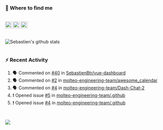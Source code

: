 
<h1></h1>

### :speech_balloon: Where to find me

</br>
<a href="https://twitter.com/seb_bouttier">
  <img align="left" width="22px" src="https://cdn.jsdelivr.net/npm/simple-icons@v3/icons/twitter.svg" />
</a>
<a href="https://www.linkedin.com/in/sebastien-bouttier">
  <img align="left" width="22px" src="https://cdn.jsdelivr.net/npm/simple-icons@v3/icons/linkedin.svg" />
</a>
<a href="https://sebastien-bouttier.medium.com/">
  <img align="left" width="22px" src="https://cdn.jsdelivr.net/npm/simple-icons@v3/icons/medium.svg" />
</a>
</br>

<h1></h1>

![Sebastien's github stats](https://github-readme-stats.vercel.app/api?username=sebastienBtr&show_icons=true&title_color=24292e&icon_color=40c463&text_color=24292e&bg_color=fff&count_private=true)

<h1></h1>

### :zap: Recent Activity

<!--START_SECTION:activity-->
1. 🗣 Commented on [#40](https://github.com/SebastienBtr/vue-dashboard/issues/40) in [SebastienBtr/vue-dashboard](https://github.com/SebastienBtr/vue-dashboard)
2. 🗣 Commented on [#2](https://github.com/molteo-engineering-team/awesome_calendar/issues/2) in [molteo-engineering-team/awesome_calendar](https://github.com/molteo-engineering-team/awesome_calendar)
3. 🗣 Commented on [#4](https://github.com/molteo-engineering-team/Dash-Chat-2/issues/4) in [molteo-engineering-team/Dash-Chat-2](https://github.com/molteo-engineering-team/Dash-Chat-2)
4. ❗️ Opened issue [#5](https://github.com/molteo-engineering-team/.github/issues/5) in [molteo-engineering-team/.github](https://github.com/molteo-engineering-team/.github)
5. ❗️ Opened issue [#4](https://github.com/molteo-engineering-team/.github/issues/4) in [molteo-engineering-team/.github](https://github.com/molteo-engineering-team/.github)
<!--END_SECTION:activity-->

<h1></h1>

![](https://komarev.com/ghpvc/?username=sebastienBtr)
